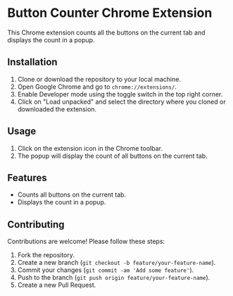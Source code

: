 # Button Counter Chrome Extension

This Chrome extension counts all the buttons on the current tab and displays the count in a popup.

## Installation

1. Clone or download the repository to your local machine.
2. Open Google Chrome and go to `chrome://extensions/`.
3. Enable Developer mode using the toggle switch in the top right corner.
4. Click on "Load unpacked" and select the directory where you cloned or downloaded the extension.

## Usage

1. Click on the extension icon in the Chrome toolbar.
2. The popup will display the count of all buttons on the current tab.

## Features

- Counts all buttons on the current tab.
- Displays the count in a popup.

## Contributing

Contributions are welcome! Please follow these steps:

1. Fork the repository.
2. Create a new branch (`git checkout -b feature/your-feature-name`).
3. Commit your changes (`git commit -am 'Add some feature'`).
4. Push to the branch (`git push origin feature/your-feature-name`).
5. Create a new Pull Request.
